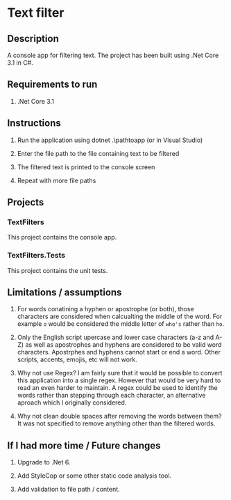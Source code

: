 # Text filter

## Description
A console app for filtering text. The project has been built using .Net Core 3.1 in C#.

## Requirements to run

1) .Net Core 3.1

## Instructions

1) Run the application using dotnet .\pathtoapp (or in Visual Studio)

2) Enter the file path to the file containing text to be filtered

3) The filtered text is printed to the console screen

4) Repeat with more file paths

## Projects

### TextFilters

This project contains the console app.

### TextFilters.Tests

This project contains the unit tests.

## Limitations / assumptions

1) For words conatining a hyphen or apostrophe (or both), those characters are considered when calcualting the middle of the word. For example `o` would be considered the middle letter of `who's` rather than `ho`.

2) Only the English script upercase and lower case characters (a-z and A-Z) as well as apostrophes and hyphens are considered to be valid word characters. Apostrphes and hyphens cannot start or end a word. Other scripts, accents, emojis, etc will not work.

3) Why not use Regex? I am fairly sure that it would be possible to convert this application into a single regex. However that would be very hard to read an even harder to maintain. A regex could be used to identify the words rather than stepping through each character, an alternative aproach which I originally considered.

4) Why not clean double spaces after removing the words between them? It was not specified to remove anything other than the filtered words.

## If I had more time / Future changes

1) Upgrade to .Net 6.

2) Add StyleCop or some other static code analysis tool.

3) Add validation to file path / content.